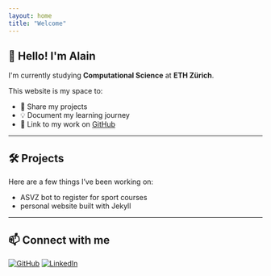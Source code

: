 ```yaml
---
layout: home
title: "Welcome"
---
```


## 👋 Hello! I'm Alain 

I'm currently studying **Computational Science** at **ETH Zürich**.

This website is my space to:
- 📁 Share my projects
- 💡 Document my learning journey
- 🔗 Link to my work on [GitHub](https://github.com/alaintis)

---

## 🛠️ Projects

Here are a few things I’ve been working on:

- ASVZ bot to register for sport courses
- personal website built with Jekyll

---

## 📫 Connect with me

[![GitHub](https://img.shields.io/badge/GitHub-alaintis-black?logo=github)](https://github.com/alaintis)
[![LinkedIn](https://img.shields.io/badge/LinkedIn-alain--tissier-blue?logo=linkedin)](https://linkedin.com/in/alain-tissier/)




